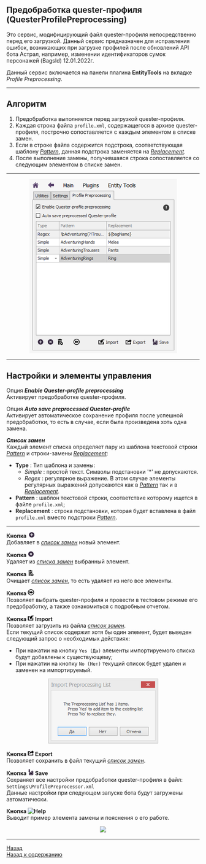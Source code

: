 ## **Предобработка quester-профиля <br/>(QuesterProfilePreprocessing)**

Это сервис, модифицирующий файл quester-профиля непосредственно перед его загрузкой.
Данный сервис предназначен для исправления ошибок, возникающих при загрузке профилей после обновлений API бота Астрал, например, изменении идентификаторов сумок персонажей (BagsId) 12.01.2022г.

Данный сервис включается на панели плагина **EntityTools** на вкладке *Profile Preprocessing*.

---

## **Алгоритм**

1. Предобработка выполняется перед загрузкой quester-профиля.
2. Каждая строка файла ``profile.xml``, содержащегося в архиве quester-профиля, построчно сопоставляется с каждым элементом в списке замен.
3. Если в строке файла содержится подстрока, соответствующая шаблону [*Pattern*](#ref-Pattern), данная подстрока заменяется на [*Replacement*](#ref-Replacement).
4. После выполнение замены, получившаяся строка сопоставляется со следующим элементом в списке замен.

---

<p align="center"><img src="img/ProfilePreprocessing/Panel.png"></p>

---

## **Настройки и элементы управления**

Опция <a name ="ref-Enable"></a>***Enable Quester-profile preprocessing***  
Активирует предобработкe quester-профиля.

Опция <a name ="ref-AutoSave"></a>***Auto save preprocessed Quester-profile***  
Активирует автоматическое сохранение профиля после успешной предобработки, то есть в случае, если была произведена хоть одна замена.

<a name ="ref-Replacements"></a>***Список замен***  
Каждый элемент списка определяет пару из шаблона текстовой строки [*Pattern*](#ref-Pattern) и строки-замены [*Replacement*](#ref-Replacement):
  + <a name ="ref-Type">**Type**</a> : Тип шаблона и замены:
    * *Simple* : простой текст. Символы подстановки '*' не допускаются.
    * *Regex* : регулярное выражение. В этом случае элементы регулярных выражений допускаются как в [*Pattern*](#ref-Pattern) так и в [*Replacement*](#ref-Replacement).
  + <a name ="ref-Pattern">**Pattern**</a> : шаблон текстовой строки, соответствие которому ищется в файле ``profile.xml``;
  + <a name ="ref-Replacement">**Replacement**</a> : строка подстановки, которая будет вставлена в файл ``profile.xml`` вместо подстроки [*Pattern*](#ref-Pattern).

---

**Кнопка ![Add](img/icons/miniAdd.png)**  
Добавляет в [*список замен*](#ref-Replacements) новый элемент.
  
**Кнопка ![Delete](img/icons/miniDelete.png)**  
Удаляет из [*списка замен*](#ref-Replacements) выбранный элемент.
  
**Кнопка ![DeleteAll](img/icons/miniDeleteAll.png)**  
Очищает [*список замен*](#ref-Replacements), то есть удаляет из него все элементы. 

**Кнопка ![Test](img/icons/miniTest.png)**  
Позволяет выбрать quester-профиля и провести в тестовом режиме его предобработку, а также ознакомиться с подробным отчетом.

**Кнопка ![Import](img/icons/miniImport.png) Import**  
Позволяет загрузить из файла [*список замен*](#ref-Replacements).  
Если текущий список содержит хотя бы один элемент, будет выведен следующий запрос о необходимых действиях:
  + При нажатии на кнопку ``Yes (Да)`` элементы импортируемого списка будут добавлены к существующему;  
  + При нажатии на кнопку ``No (Нет)`` текущий список будет удален и заменен на импортируемый.
  <p align="center"><img src="img/ProfilePreprocessing/ImportRequest.png"></p>

**Кнопка ![Export](img/icons/miniExport.png) Export**  
Позволяет сохранить в файл текущий [*список замен*](#ref-Replacements).   

**Кнопка ![Save](img/icons/miniSave.png) Save**  
Сохраняет все настройки предобработки quester-профиля в файл:   
```Settings\ProfilePreprocessor.xml```  
Данные настройки при следующем запуске бота будут загружены автоматически.

**Кнопка ![Help](img/icons/miniHelp.png)**  
Выводит пример элемента замены и пояснения о его работе.  
<p align="center"><img src="img/ProfilePreprocessing/Help.png"></p>

---

<a href="javascript:history.back()">Назад</a>  
[Назад к содержанию](../index.md)